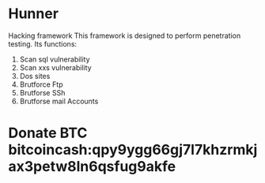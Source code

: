# Hunner
Hacking framework
This framework is designed to perform penetration testing.
Its functions:
1) Scan sql vulnerability
2) Scan xxs vulnerability
3) Dos sites
4) Brutforce Ftp
5) Brutforse SSh
6) Brutforse mail Accounts
# Donate BTC bitcoincash:qpy9ygg66gj7l7khzrmkjax3petw8ln6qsfug9akfe
